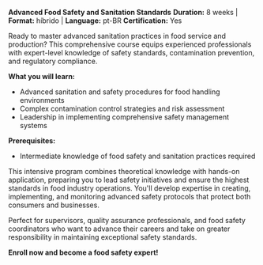 **Advanced Food Safety and Sanitation Standards**
**Duration:** 8 weeks | **Format:** híbrido | **Language:** pt-BR
**Certification:** Yes

Ready to master advanced sanitation practices in food service and production? This comprehensive course equips experienced professionals with expert-level knowledge of safety standards, contamination prevention, and regulatory compliance.

**What you will learn:**
- Advanced sanitation and safety procedures for food handling environments
- Complex contamination control strategies and risk assessment
- Leadership in implementing comprehensive safety management systems

**Prerequisites:**
- Intermediate knowledge of food safety and sanitation practices required

This intensive program combines theoretical knowledge with hands-on application, preparing you to lead safety initiatives and ensure the highest standards in food industry operations. You'll develop expertise in creating, implementing, and monitoring advanced safety protocols that protect both consumers and businesses.

Perfect for supervisors, quality assurance professionals, and food safety coordinators who want to advance their careers and take on greater responsibility in maintaining exceptional safety standards.

**Enroll now and become a food safety expert!**